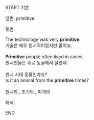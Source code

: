 START
기본

앞면:
primitive


뒷면:
<div><div>The technology was very <strong>primitive</strong>. </div><div><div>기술은 매우 원시적이었지만 말이죠.</div></div></div><div><br></div><div><div><strong>Primitive</strong> people often lived in caves. </div><div><div>원시인들은 주로 동굴에서 살았다.</div></div></div><div><br></div><div><div><div>원시 시대 동물인가요?</div></div><div><div>Is it an animal from the <strong>primitive</strong> times?</div></div></div><div><br></div><div>원시의 , 초기의 , 미개의</div>


해석:

END